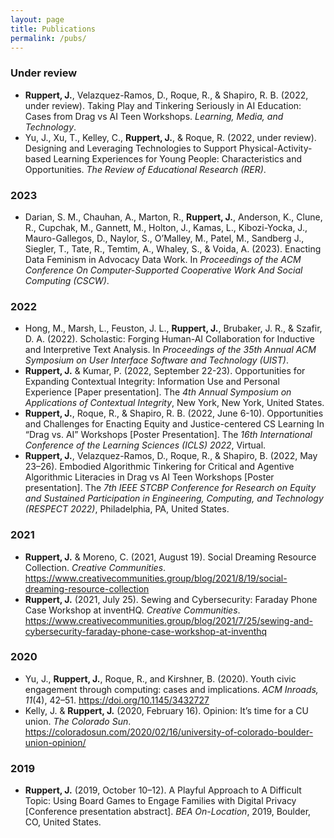 ```yaml
---
layout: page
title: Publications
permalink: /pubs/
---
```

### Under review
* **Ruppert, J.**, Velazquez-Ramos, D., Roque, R., & Shapiro, R. B. (2022, under review). Taking Play and Tinkering Seriously in AI Education: Cases from Drag vs AI Teen Workshops. _Learning, Media, and Technology_.
* Yu, J., Xu, T., Kelley, C., **Ruppert, J.**, & Roque, R. (2022, under review). Designing and Leveraging Technologies to Support Physical-Activity-based Learning Experiences for Young People: Characteristics and Opportunities. _The Review of Educational Research (RER)_.

### 2023
* Darian, S. M., Chauhan, A., Marton, R., **Ruppert, J.**, Anderson, K., Clune, R., Cupchak, M., Gannett, M., Holton, J., Kamas, L., Kibozi-Yocka, J., Mauro-Gallegos, D., Naylor, S., O’Malley, M., Patel, M., Sandberg J., Siegler, T., Tate, R., Temtim, A., Whaley, S., & Voida, A. (2023). Enacting Data Feminism in Advocacy Data Work. In _Proceedings of the ACM Conference On Computer-Supported Cooperative Work And Social Computing (CSCW)_.

### 2022
* Hong, M., Marsh, L., Feuston, J. L., **Ruppert, J.**, Brubaker, J. R., & Szafir, D. A. (2022). Scholastic: Forging Human-AI Collaboration for Inductive and Interpretive Text Analysis. In _Proceedings of the 35th Annual ACM Symposium on User Interface Software and Technology (UIST)_.
* **Ruppert, J.** & Kumar, P. (2022, September 22-23). Opportunities for Expanding Contextual Integrity: Information Use and Personal Experience [Paper presentation]. The _4th Annual Symposium on Applications of Contextual Integrity_, New York, New York, United States.
* **Ruppert, J.**, Roque, R., & Shapiro, R. B. (2022, June 6-10). Opportunities and Challenges for Enacting Equity and Justice-centered CS Learning In “Drag vs. AI” Workshops [Poster Presentation]. The _16th International Conference of the Learning Sciences (ICLS) 2022_, Virtual.
* **Ruppert, J.**, Velazquez-Ramos, D., Roque, R., & Shapiro, B. (2022, May 23–26). Embodied Algorithmic Tinkering for Critical and Agentive Algorithmic Literacies in Drag vs AI Teen Workshops [Poster presentation]. The _7th IEEE STCBP Conference for Research on Equity and Sustained Participation in Engineering, Computing, and Technology (RESPECT 2022)_, Philadelphia, PA, United States.

### 2021
* **Ruppert, J.** & Moreno, C. (2021, August 19). Social Dreaming Resource Collection. _Creative Communities_. <a href="https://www.creativecommunities.group/blog/2021/8/19/social-dreaming-resource-collection" target="_blank" rel="noopener noreferrer">https://www.creativecommunities.group/blog/2021/8/19/social-dreaming-resource-collection</a>
* **Ruppert, J.** (2021, July 25). Sewing and Cybersecurity: Faraday Phone Case Workshop at inventHQ. _Creative Communities_. <a href="https://www.creativecommunities.group/blog/2021/7/25/sewing-and-cybersecurity-faraday-phone-case-workshop-at-inventhq" target="_blank" rel="noopener noreferrer">https://www.creativecommunities.group/blog/2021/7/25/sewing-and-cybersecurity-faraday-phone-case-workshop-at-inventhq</a>
	    
### 2020
* Yu, J., **Ruppert, J.**, Roque, R., and Kirshner, B. (2020). Youth civic engagement through computing: cases and implications. _ACM Inroads, 11_(4), 42–51. <a href="https://doi.org/10.1145/3432727" target="_blank" rel="noopener noreferrer">https://doi.org/10.1145/3432727</a>
* Kelly, J. & **Ruppert, J.** (2020, February 16). Opinion: It’s time for a CU union. _The Colorado Sun_. <a href="https://coloradosun.com/2020/02/16/university-of-colorado-boulder-union-opinion/" target="_blank" rel="noopener noreferrer">https://coloradosun.com/2020/02/16/university-of-colorado-boulder-union-opinion/</a>

### 2019
* **Ruppert, J.** (2019, October 10–12). A Playful Approach to A Difficult Topic: Using Board Games to Engage Families with Digital Privacy [Conference presentation abstract]. _BEA On-Location_, 2019, Boulder, CO, United States.